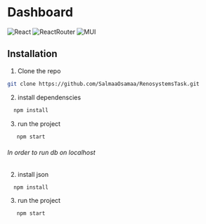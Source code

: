 # Dashboard
![React](https://img.shields.io/badge/React-20232A?style=for-the-badge&logo=react&logoColor=61DAFB)  ![ReactRouter](https://img.shields.io/badge/React_Router-CA4245?style=for-the-badge&logo=react-router&logoColor=white) ![MUI](https://img.shields.io/badge/MUI-38B2AC?style=for-the-badge&logo=MUI&logoColor=white)



## Installation
1. Clone the repo 
```sh
git clone https://github.com/SalmaaOsamaa/RenosystemsTask.git
```

2. install dependenscies
 ```bash
   npm install
  ```
   
3. run the project 
```bash
   npm start
   ```

<h6>In order to run db on localhost</h6>

2. install json
 ```bash
   npm install
  ```
   
3. run the project 
```bash
   npm start
   ```

